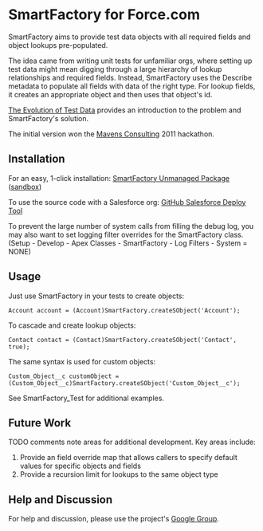 SmartFactory for Force.com
======================================

SmartFactory aims to provide test data objects with all required fields and object lookups pre-populated. 

The idea came from writing unit tests for unfamiliar orgs, where setting up test data might mean digging through a large hierarchy of lookup relationships and
required fields. Instead, SmartFactory uses the Describe metadata to populate all fields with data of the right type. For lookup fields, it creates an appropriate object and then uses that object's id.

[The Evolution of Test Data](http://mavens.force.com/conversation/the-evolution-of-test-data) provides an introduction to the problem and SmartFactory's solution.

The initial version won the [Mavens Consulting](http://mavens.force.com/) 2011 hackathon. 

Installation
------------

For an easy, 1-click installation: [SmartFactory Unmanaged Package](https://login.salesforce.com/packaging/installPackage.apexp?p0=04ti0000000LGLn) ([sandbox](https://test.salesforce.com/packaging/installPackage.apexp?p0=04ti0000000LGLn))

To use the source code with a Salesforce org: [GitHub Salesforce Deploy Tool](https://githubsfdeploy.herokuapp.com/?owner=mbotos&repo=SmartFactory-Testing-for-Force.com)

To prevent the large number of system calls from filling the debug log, you may also want to set logging filter overrides for the SmartFactory class. (Setup - Develop - Apex Classes - SmartFactory - Log Filters - System = NONE)

Usage
-----  

Just use SmartFactory in your tests to create objects:

`Account account = (Account)SmartFactory.createSObject('Account');` 

To cascade and create lookup objects:

`Contact contact = (Contact)SmartFactory.createSObject('Contact', true);`

The same syntax is used for custom objects:

`Custom_Object__c customObject = (Custom_Object__c)SmartFactory.createSObject('Custom_Object__c');`   

See SmartFactory_Test for additional examples.

Future Work
----------- 

TODO comments note areas for additional development. Key areas include:

1. Provide an field override map that allows callers to specify default values for specific objects and fields    
2. Provide a recursion limit for lookups to the same object type   

Help and Discussion
-------------------

For help and discussion, please use the project's [Google Group](http://groups.google.com/group/smartfactory-for-forcecom).         


